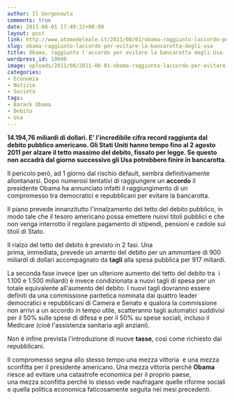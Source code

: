 ```yaml
---
author: Il Gorgonauta
comments: true
date: 2011-08-01 17:49:21+00:00
layout: post
link: http://www.atomodelmale.it/2011/08/01/obama-raggiunto-laccordo-per-evitare-la-bancarotta-degli-usa/
slug: obama-raggiunto-laccordo-per-evitare-la-bancarotta-degli-usa
title: Obama, raggiunto l'accordo per evitare la bancarotta degli Usa.
wordpress_id: 10040
image: uploads/2011/08/2011-08-01-obama-raggiunto-laccordo-per-evitare-la-bancarotta-degli-usa.jpg
categories:
- Economia
- Notizie
- Società
tags:
- Barack Obama
- Debito
- Usa
---
```


**14.194,76 **miliardi di dollari. E' l'incredibile cifra record raggiunta dal debito pubblico americano. Gli** Stati Uniti **hanno tempo fino al 2 agosto 2011 per alzare il tetto massimo del debito, fissato per legge. Se questo non accadrà dal giorno successivo gli Usa potrebbero finire in** bancarotta**.

Il pericolo però, ad 1 giorno dal rischio default, sembra definitivamente allontanarsi. Dopo numerosi tentativi di raggiungere un **accordo** il presidente Obama ha annunciato infatti il raggiungimento di un compromesso tra democratici e repubblicani per evitare la bancarotta.

Il piano prevede innanzitutto l'innalzamento del tetto del debito pubblico, in modo tale che il tesoro americano possa emettere nuovi titoli pubblici e che non venga interrotto il regolare pagamento di stipendi, pensioni e cedole sui titoli di Stato.

Il rialzo del tetto del debito è previsto in 2 fasi. Una prima, immediata, prevede un amento del debito per un ammontare di 900 miliardi di dollari accompagnato da **tagli** alla spesa pubblica per 917 miliardi.

La seconda fase invece (per un ulteriore aumento del tetto del debito tra  i 1.100 e 1.500 miliardi) è invece condizionata a nuovi tagli di spesa per un totale equivalente all'aumento del debito. I nuovi tagli dovranno essere definiti da una commissione paritetica nominata dai quattro leader democratici e repubblicani di Camera e Senato e qualora la commissione non arrivi a un accordo in tempo utile, scatteranno tagli automatici suddivisi per il 50% sulle spese di difesa e per il 50% su spese sociali, incluso il Medicare (cioè l'assistenza sanitaria agli anziani).

Non è infine prevista l'introduzione di nuove **tasse**, così come richiesto dai repubblicani.

Il compromesso segna allo stesso tempo una mezza vittoria  e una mezza sconfitta per il presidente americano. Una mezza vittoria perché **Obama** riesce ad evitare una catastrofe economica per il proprio paese, una mezza sconfitta perché lo stesso vede naufragare quelle riforme sociali e quella politica economica faticosamente seguita nei mesi precedenti.
